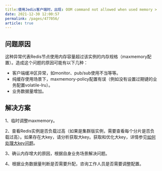 ```yaml
---
title:使用Jedis客户端时，出现: OOM command not allowed when used memory > ‘maxmemory’异常
date: 2021-12-30 12:00:57
permalink: /pages/477056/
article: true
---
```


## 问题原因

这种异常代表Redis节点使用内存容量超过该实例的内存规格（maxmemory配置）。造成这个问题的原因可能有以下几种：

- 客户端缓冲区异常，如monitor、pub/sub使用不当等等。
- 纯缓存使用场景下，maxmemory-policy配置有误（例如没有设置过期键的业务配置volatile-lru）。
- 业务数据量增加。

## 解决方案

1、临时调整maxmemory。

2、查看Redis实例是否负载过高（如果是集群版实例，需要查看每个分片是否负载过高）。如果存在大key，请分析获取大key。获取和优化大key，详情参见[如何处理大key问题](./../09.故障处理/05.如何处理大key问题.md)。

3、确认内存增大的原因，根据自身业务场景解决问题。

4、根据业务数据量判断是否需要升配，咨询工作人员是否需要调整配置。

